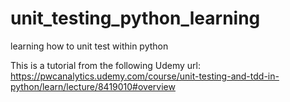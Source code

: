 # unit_testing_python_learning
learning how to unit test within python

This is a tutorial from the following Udemy url:
https://pwcanalytics.udemy.com/course/unit-testing-and-tdd-in-python/learn/lecture/8419010#overview